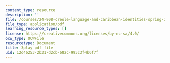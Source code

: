 ```yaml
---
content_type: resource
description: ''
file: /courses/24-908-creole-language-and-caribbean-identities-spring-2017/12d462532b31d2cb682c995c3f4b6f7f_Mbz648H3IEw.pdf
file_type: application/pdf
learning_resource_types: []
license: https://creativecommons.org/licenses/by-nc-sa/4.0/
ocw_type: OCWFile
resourcetype: Document
title: 3play pdf file
uid: 12d46253-2b31-d2cb-682c-995c3f4b6f7f
---
```

